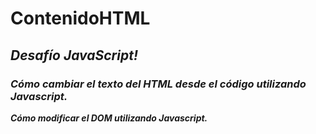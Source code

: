 # ContenidoHTML

## **_Desafío JavaScript!_**

### **_Cómo cambiar el texto del HTML desde el código utilizando Javascript._**

**_Cómo modificar el DOM utilizando Javascript._**
